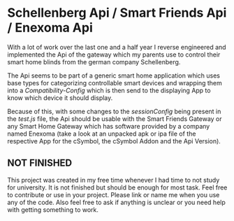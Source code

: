 # Schellenberg Api / Smart Friends Api / Enexoma Api

With a lot of work over the last one and a half year I reverse engineered and implemented the Api of the gateway which my parents 
use to control their smart home blinds from the german company Schellenberg.

The Api seems to be part of a generic smart home application which uses base types for categorizing controllable smart devices and
wrapping them into a _Compatibility-Config_ which is then send to the displaying App to know which device it should display.

Because of this, with some changes to the _sessionConfig_ being present in the _test.js_ file, the Api should be usable with the Smart Friends Gateway or any Smart Home
Gateway which has software provided by a company named Enexoma (take a look at an unpacked apk or ipa file of the respective App for the cSymbol, the cSymbol Addon and the Api Version).

## NOT FINISHED
This project was created in my free time whenever I had time to not study for university. It is not finished but should be enough for most task.
Feel free to contribute or use in your project. Please link or name me when you use any of the code. 
Also feel free to ask if anything is unclear or you need help with getting something to work.
